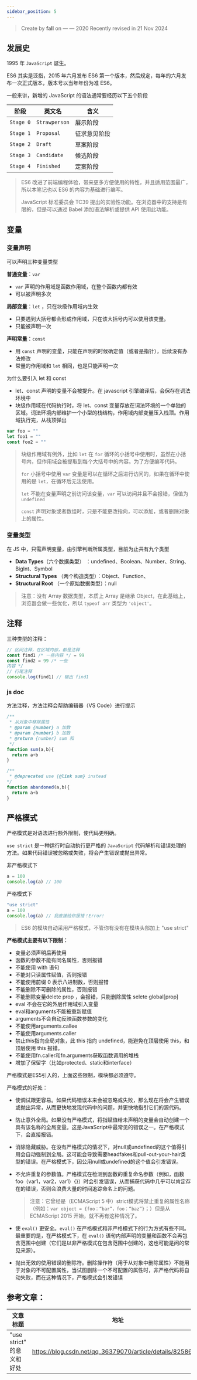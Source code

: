 ```yaml
---
sidebar_position: 5
---
```


> Create by **fall** on — — 2020
> Recently revised in 21 Nov 2024

## 发展史

1995 年 `JavaScript` 诞生。

ES6 其实是泛指，2015 年六月发布 ES6 第一个版本，然后规定，每年的六月发布一次正式版本，版本号以当年年份为准 ES6。

一般来讲，新增的 JavaScript 的语法通常要经历以下五个阶段

| 阶段      | 英文名        | 含义         |
| --------- | ------------- | ------------ |
| `Stage 0` | `Strawperson` | 展示阶段     |
| `Stage 1` | `Proposal`    | 征求意见阶段 |
| `Stage 2` | `Draft`       | 草案阶段     |
| `Stage 3` | `Candidate`   | 候选阶段     |
| `Stage 4` | `Finished`    | 定案阶段     |

> ES6 改进了前端编程体验，带来更多方便使用的特性，并且适用范围最广，所以本笔记也以 ES6 的内容为基础进行编写。
>
> JavaScript 标准委员会 TC39 提出的实验性功能。在浏览器中的支持是有限的，但是可以通过 Babel 添加语法解析或提供 API 使用此功能。

## 变量

### 变量声明

可以声明三种变量类型

**普通变量**：`var` 

- `var` 声明的作用域是函数作用域，在整个函数内都有效
- 可以被声明多次

**局部变量**：`let` ，只在块级作用域内生效

- 只要遇到大括号都会形成作用域，只在该大括号内可以使用该变量。
- 只能被声明一次

**声明常量**：`const` 

- 用 `const` 声明的变量，只能在声明的时候确定值（或者是指针），后续没有办法修改
- 常量的作用域和 `let` 相同，也是只能声明一次

为什么要引入 let 和 const

- let、const 声明的变量不会被提升。在 javascript 引擎编译后，会保存在词法环境中
- 块级作用域在代码执行时，将 let、const 变量存放在词法环境的一个单独的区域。词法环境内部维护一个小型的栈结构，作用域内部变量压入栈顶。作用域执行完，从栈顶弹出

```js
var foo = ""
let foo1 = ""
const foo2 = ""
```

> 块级作用域有例外，比如 `let` 在 `for` 循环的小括号中使用时，虽然在小括号内，但作用域会被提取到每个大括号中的内容。为了方便编写代码。
>
> `for` 小括号中使用 `var` 变量是可以在循环之后进行访问的，如果在循环中使用的是 `let`，在循环后无法使用。
>
> `let` 不能在变量声明之前访问该变量，`var` 可以访问并且不会报错，但值为 `undefined`
>
> `const` 声明对象或者数组时，只是不能更改指向，可以添加，或者删除对象上的属性。

### 变量类型

在 JS 中，只需声明变量，由引擎判断所属类型，目前为止共有九个类型


- **Data Types**（六个数据类型） ：undefined、Boolean、Number、String、BigInt、Symbol
- **Structural Types** （两个构造类型）：Object、Function、
- **Structural Root** （一个原始数据类型）：null

> 注意：没有 Array 数据类型，本质上 Array 是继承 Object，在此基础上，浏览器会做一些优化，所以 `typeof arr` 类型为 `'object'`。

## 注释

三种类型的注释：

```js
// 区间注释，在区域内部，都是注释
const find1 /* 一些内容 */ = 99
const find2 = 99 /* 一些
内容 */
// 行尾注释
console.log(find1) // 输出 find1
```

### js doc

方法注释，方法注释会帮助编辑器（VS Code）进行提示

```js
/**
 * 从对象中移除属性
 * @param {number} a 加数
 * @param {number} b 加数
 * @return {number} sum 和
 */
function sum(a,b){
  return a+b
}

/**
 * @deprecated use {@link sum} instead
*/
function abandoned(a,b){
  return a+b
}

```

## 严格模式

严格模式是对语法进行额外限制，使代码更明确。

`use strict` 是一种运行时自动执行更严格的 `JavaScript` 代码解析和错误处理的方法。如果代码错误被忽略或失败，将会产生错误或抛出异常。

非严格模式下

```js
a = 100
console.log(a) // 100
```

严格模式下

```js
"use strict"
a = 100
console.log(a) // 我直接给你报错！Error! 
```

> ES6 的模块自动采用严格模式，不管你有没有在模块头部加上 "use strict"

**严格模式主要有以下限制：**

- 变量必须声明后再使用
- 函数的参数不能有同名属性，否则报错
- 不能使用 with 语句
- 不能对只读属性赋值，否则报错
- 不能使用前缀 0 表示八进制数，否则报错
- 不能删除不可删除的属性，否则报错
- 不能删除变量delete prop ，会报错，只能删除属性 selete global[prop]
- eval 不会在它的外层作用域引入变量
- eval和arguments不能被重新赋值
- arguments不会自动反映函数参数的变化
- 不能使用arguments.callee
- 不能使用arguments.caller
- 禁止this指向全局对象，此 this 指向 undefined，能避免在顶层使用 this，和顶层使用 this 报错。
- 不能使用fn.caller和fn.arguments获取函数调用的堆栈
- 增加了保留字（比如protected、static和interface）

严格模式是ES5引入的，上面这些限制，模块都必须遵守。

严格模式的好处：

- 使调试跟更容易。如果代码错误本来会被忽略或失败，那么现在将会产生错误或抛出异常，从而更快地发现代码中的问题，并更快地指引它们的源代码。

- 防止意外全局。如果没有严格模式，将指赋值给未声明的变量会自动创建一个具有该名称的全局变量。这是JavaScript中最常见的错误之一。在严格模式下，会直接报错。

- 消除隐藏威胁。在没有严格模式的情况下，对null或undefined的这个值得引用会自动强制到全局。这可能会导致需要headfakes和pull-out-your-hair类型的错误。在严格模式下，因公用null或undefined的这个值会引发错误。

- 不允许重复的参数值。严格模式在检测到函数的重复命名参数（例如，函数foo（var1，var2，var1）{}）时会引发错误，从而捕获代码中几乎可以肯定存在的错误，否则会浪费大量的时间追踪命名上的问题。

  > 注意：它曾经是（ECMAScript 5 中）strict模式将禁止重复的属性名称（例如：`var object = {foo：“bar”，foo：“baz”}`；）但是从ECMAScript 2015 开始，就不再有这种情况了。 

- 使 `eval()` 更安全。`eval()` 在严格模式和非严格模式下的行为方式有些不同。最重要的是，在严格模式下，在 `eval()` 语句内部声明的变量和函数不会再包含范围中创建（它们是以非严格模式在包含范围中创建的，这也可能是问的常见来源）。

- 抛出无效的使用错误的删除符。删除操作符（用于从对象中删除属性）不能用于对象的不可配置属性，当试图删除一个不可配置的属性时，非严格代码将自动失败，而在这种情况下，严格模式会引发错误

## 参考文章：

| 文章标题                  | 地址                                                       |
| ------------------------- | ---------------------------------------------------------- |
| "use strict" 的意义和好处 | https://blog.csdn.net/qq_36379070/article/details/82586892 |


